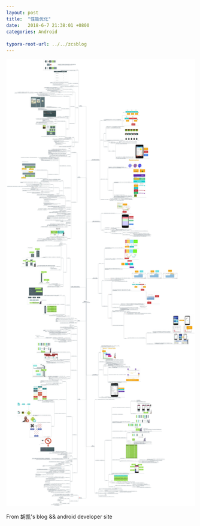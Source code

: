 ```yaml
---
layout: post
title:  "性能优化"
date:   2018-6-7 21:38:01 +0800
categories: Android

typora-root-url: ../../zcsblog
---
```


<img src="/assets/Android/性能优化.jpg" alt="img" style="zoom:200%;" />

From  胡凯's blog && android developer site